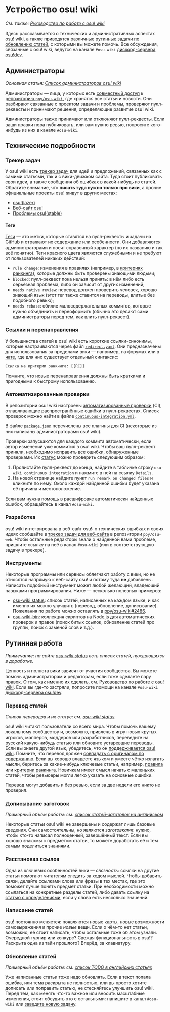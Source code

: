 # Устройство osu! wiki

*См. также: [Руководство по работе с osu! wiki](/wiki/osu!_wiki/Contribution_guide)*

Здесь рассказывается о технических и административных аспектах osu! wiki, а также приводятся различные [рутинные задачи по обновлению статей](#рутинная-работа), с которыми вы можете помочь. Все обсуждения, связанные с osu! wiki, ведутся на канале `#osu-wiki` [дискорд-сервера osu!dev](/wiki/Community/osu!dev_Discord_server).

## Администраторы

*Основная статья: [Список администраторов osu! wiki](/wiki/osu!_wiki/Maintenance/List_of_maintainers)*

Администраторы — лица, у которых есть [совместный доступ](https://docs.github.com/en/account-and-profile/setting-up-and-managing-your-github-user-account/managing-user-account-settings/permission-levels-for-a-user-account-repository#collaborator-access-for-a-repository-owned-by-a-user-account) к [репозиторию `ppy/osu-wiki`](https://github.com/ppy/osu-wiki/), где хранятся все статьи и новости. Они разбирают связанные с проектом задачи и проблемы, проверяют пулл-реквесты и принимают решения, определяющие развитие osu! wiki.

Администраторы также принимают или отклюняют пулл-реквесты. Если ваши правки пора публиковать, или вам нужно ревью, попросите кого-нибудь из них в канале `#osu-wiki`.

## Технические подробности

### Трекер задач

У osu! wiki есть [трекер задач](https://github.com/ppy/osu-wiki/issues) для идей и предложений, связанных как с самими статьями, так и с вики-движком сайта. Туда стоит публиковать свои идеи, а также сообщения об ошибках в какой-нибудь из статей. Обратите внимание, что **писать туда нужно только про вики**, а прочие официальные проекты osu! живут в других местах:

- [osu!(lazer)](https://github.com/ppy/osu)
- [Веб-сайт osu!](https://github.com/ppy/osu-web/)
- [Проблемы osu!(stable)](https://github.com/ppy/osu-stable-issues)

#### Теги

[Теги](https://github.com/ppy/osu-wiki/labels) — это метки, которые ставятся на пулл-реквесты и задачи на GitHub и отражают их содержание или особенности. Они добавляются администраторами и носят справочный характер (по их названию и так всё понятно). Теги красного цвета являются служебными и не требуют от пользователей никаких действий:

- `rule change`: изменения в правилах (например, в [критериях ранкинга](/wiki/Ranking_Criteria)), которые должны быть проверены знающими людьми;
- `blocked`: пулл-реквест пока нельзя принять: в нём либо есть серьёзная проблема, либо он зависит от других изменений;
- `needs native review`: перевод должен проверить человек, хорошо знающий язык (этот тег также ставится на переводы, влитые без подобного ревью);
- `needs rebase`: обилие малосодержательных коммитов, которые нужно объединить и переоформить (обычно это делают сами администраторы перед тем, как влить пулл-реквест).

### Ссылки и перенаправления

У большинства статей в osu! wiki есть короткие ссылки-синонимы, которые настраиваются через файл [`redirect.yaml`](https://github.com/ppy/osu-wiki/blob/master/wiki/redirect.yaml). Они предназначены для использования за пределами вики — например, на форумах или в [чате](/wiki/Client/Interface/Chat_console), где для них существует отдельный синтаксис:

```
Ссылка на критерии ранкинга: [[RC]]
```

Помните, что новые перенаправления должны быть краткими и пригодными к быстрому использованию.

### Автоматизированные проверки

В репозитории osu! wiki настроены [автоматизированные проверки](https://docs.github.com/en/actions/guides/about-continuous-integration) (CI), отлавливающие распространённые ошибки в пулл-реквестах. Список проверок можно найти в файле [`continuous-integration.yml`](https://github.com/ppy/osu-wiki/blob/master/.github/workflows/continuous-integration.yml).

В файле [`package.json`](https://github.com/ppy/osu-wiki/blob/master/package.json) перечислены все плагины для CI (некоторые из них написаны администраторами osu! wiki).

Проверки запускаются для каждого коммита автоматически, если автор изменений уже коммитил в osu! wiki. Чтобы ваш пулл-реквест приняли, необходимо исправить все ошибки, обнаруженные проверками. Их [статус](img/ci-status.png) можно проверить следующим образом:

1. Пролистайте пулл-реквест до конца, найдите в табличке строку `osu-wiki continuous integration` и нажмите в ней на ссылку `Details`.
2. На новой странице найдите пункт `run remark on changed files` и кликните по нему. Около каждой найденной ошибки будет указана её причина и местоположение.

Если вам нужна помощь в расшифровке автоматически найденных ошибок, обращайтесь в канал `#osu-wiki`.

### Разработка

osu! wiki интегрирована в веб-сайт osu!: о технических ошибках и своих идеях сообщайте в [трекер задач для веб-сайта](https://github.com/ppy/osu-web/issues?q=is%3Aissue+is%3Aopen+sort%3Aupdated-desc+label%3Aarea%3Awiki) в репозитории `ppy/osu-web`. Чтобы остальные редакторы знали о найденной вами проблеме, пришлите ссылку на неё в канал `#osu-wiki` (или в соответствующую задачу в трекере).

### Инструменты

Некоторые программы или сервисы облегчают работу с вики, но не относятся напрямую к веб-сайту osu! и потому туда **не** добавлены. Написать подобный инструмент может любой желающий, владеющий навыками программирования. Ниже — несколько полезных примеров:

- [osu-wiki status](https://osu.wiki/status/en): список статей, написанных на каждом языке, и как именно их можно улучшить (перевод, обновление, дописывание). Пожелания по работе можно оставлять в [ppy/osu-wiki#2486](https://github.com/ppy/osu-wiki/issues/2486).
- [osu-wiki-bin](https://github.com/cl8n/osu-wiki-bin): коллекция скриптов на Node.js для автоматических проверок и правок (поиск битых ссылок, обновление статей про группы, поиск с заменой слов и т.д.).

## Рутинная работа

*Примечание: на сайте [osu-wiki status](https://osu.wiki/status/en) есть список статей, нуждающихся в доработке.*

Ценность и полнота вики зависят от участия сообщества. Вы можете помочь администраторам и редакторам, если тоже сделаете пару правок. О том, как именно их сделать, см. [Руководство по работе с osu! wiki](/wiki/osu!_wiki/Contribution_guide). Если вы где-то застряли, попросите помощи на канале `#osu-wiki` [дискорд-сервера osu!dev](/wiki/Community/osu!dev_Discord_server).

### Перевод статей

<!-- note: the GitHub links are intentional here, because they expose many articles of a category at once -->

*Список переводов и их статус: см. [osu-wiki status](https://osu.wiki/status/en)*

osu! wiki читают пользователи со всего мира. Чтобы помочь вашему локальному сообществу и, возможно, привлечь в игру новых крутых игроков, мапперов, моддеров или разработчиков, переведите на русский какую-нибудь статью или обновите устаревшие переводы. Если вы знаете другой язык, убедитесь, что он [поддерживается osu! wiki](/wiki/Article_styling_criteria/Formatting#локали). Помните, что перевод должен [совпадать с оригиналом по содержанию](/wiki/Article_styling_criteria/Writing#равенство-содержания). Если вы хорошо владеете языком и умеете чётко излагать мысли, беритесь за какие-нибудь ключевые статьи, например, [правила](https://github.com/ppy/osu-wiki/tree/master/wiki/Rules) или [критерии ранкинга](https://github.com/ppy/osu-wiki/tree/master/wiki/Ranking_Criteria). Новичкам имеет смысл начать с маленьких статей, чтобы ревьюеры могли легко указать на основные ошибки.

Перевод могут добавить и без ревью, если за две недели его никто не проверил.

### Дописывание заготовок

*Примерный объём работы: см. [список статей-заготовок на английском](https://github.com/search?q=stub%3A+true+repo%3Appy%2Fosu-wiki+filename%3Aen.md)*

Некоторые статьи osu! wiki не завершены и содержат лишь базовые сведения. Они самостоятельны, но являются *заготовками*: нужно, чтобы кто-то написал полноценный, завершённый текст. Если вы хорошо знакомы с предметом статьи, то можете доработать её и тем самым поделиться знаниями.

### Расстановка ссылок

Одна из ключевых особенностей вики — *связность*: ссылки на другие статьи помогают читателям следить за ходом мыслей. Чтобы добавить связи, делайте ссылками слова или фразы в тех местах, где это поможет лучше понять предмет статьи. При необходимости можно ссылаться на конкретные разделы статей, либо давать ссылку на [статью с определениями](/wiki/Article_styling_criteria/Formatting#статьи-с-определениями), если у слова есть несколько значений.

### Написание статей

osu! постоянно меняется: появляются новые карты, новые возможности самовыражения и прочие *новые* вещи. Если о чём-то нет статьи, возможно, её стоит написать, чтобы остальные тоже об этом узнали. Очередной турнир или конкурс? Свежая функциональность в osu!? Раскрыта одна из тайн прошлого? Вперёд, за клавиатуру.

### Обновление статей

*Примерный объём работы: см. [список TODO в английских статьях](https://github.com/search?q=TODO+repo%3Appy%2Fosu-wiki+filename%3Aen.md)*

Уже написанные статьи тоже надо обновлять. Если в текст попала ошибка, или тема раскрыта не полностью, или вы просто хотите дописать или поправить статью, не стесняйтесь улучшить osu! wiki. Перед тем, как менять что-то важное или вносить масштабные изменения, стоит обсудить это с остальными: напишите в канал `#osu-wiki` или [заведите новую задачу](https://github.com/ppy/osu-wiki/issues/new).

